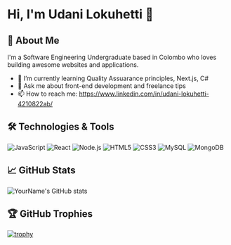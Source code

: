 # Hi, I'm Udani Lokuhetti 👋

## 🚀 About Me
I'm a Software Engineering Undergraduate based in Colombo who loves building awesome websites and applications.

- 🌱 I’m currently learning Quality Assuarance principles, Next.js, C#
- 💬 Ask me about front-end development and freelance tips
- 📫 How to reach me: https://www.linkedin.com/in/udani-lokuhetti-4210822ab/

## 🛠️ Technologies & Tools
![JavaScript](https://img.shields.io/badge/-JavaScript-F7DF1E?style=flat-square&logo=javascript&logoColor=black)
![React](https://img.shields.io/badge/-React-61DAFB?style=flat-square&logo=react&logoColor=black)
![Node.js](https://img.shields.io/badge/-Node.js-339933?style=flat-square&logo=node.js&logoColor=white)
![HTML5](https://img.shields.io/badge/-HTML5-E34F26?style=flat-square&logo=html5&logoColor=white)
![CSS3](https://img.shields.io/badge/-CSS3-1572B6?style=flat-square&logo=css3&logoColor=white)
![MySQL](https://img.shields.io/badge/-MySQL-00758F?style=flat-square&logo=mysql&logoColor=white)
![MongoDB](https://img.shields.io/badge/-MongoDB-47A248?style=flat-square&logo=mongodb&logoColor=white)
<!-- Add more badges -->

## 📈 GitHub Stats
![YourName's GitHub stats](https://github-readme-stats.vercel.app/api?username=udanilokuhetti92&show_icons=true&theme=tokyonight)

## 🏆 GitHub Trophies
[![trophy](https://github-profile-trophy.vercel.app/?username=udanilokuhetti92&theme=onedark)](https://github.com/ryo-ma/github-profile-trophy)
